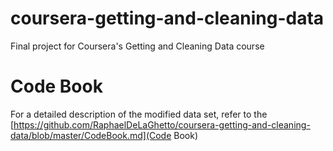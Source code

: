 coursera-getting-and-cleaning-data
==================================

Final project for Coursera's Getting and Cleaning Data course

# Code Book 

For a detailed description of the modified data set, refer to the [https://github.com/RaphaelDeLaGhetto/coursera-getting-and-cleaning-data/blob/master/CodeBook.md](Code Book)


